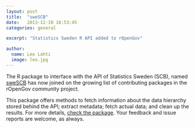 ```yaml
---
layout: post
title:  "sweSCB"
date:   2013-12-10 18:53:45
categories: general

excerpt: "Statistics Sweden R API added to rOpenGov"

author:
  name: Leo Lahti
  image: leo.jpg
---
```


The R package to interface with the API of Statistics Sweden (SCB), named [sweSCB](https://github.com/rOpenGov/sweSCB) has now joined on the growing list of contributing packages in the rOpenGov community project.

This package offers methods to fetch information about the data hierarchy stored behind the API; extract metadata; fetch actual data; and clean up the results. For more details, [check the package](https://github.com/rOpenGov/sweSCB). Your feedback and issue reports are welcome, as always.



[jekyll-gh]: https://github.com/mojombo/jekyll
[jekyll]:    http://jekyllrb.com
